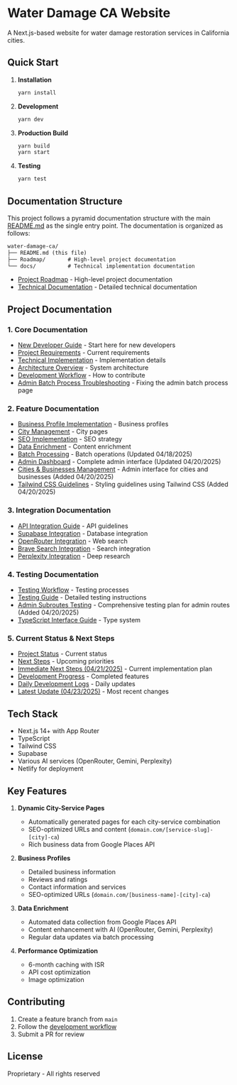 # Water Damage CA Website

A Next.js-based website for water damage restoration services in California cities.

## Quick Start

1. **Installation**

   ```bash
   yarn install
   ```

2. **Development**

   ```bash
   yarn dev
   ```

3. **Production Build**

   ```bash
   yarn build
   yarn start
   ```

4. **Testing**

   ```bash
   yarn test
   ```

## Documentation Structure

This project follows a pyramid documentation structure with the main [README.md](../README.md) as the single entry point. The documentation is organized as follows:

```markdown
water-damage-ca/
├── README.md (this file)
├── Roadmap/       # High-level project documentation
└── docs/          # Technical implementation documentation
```

- [Project Roadmap](./Roadmap/README.md) - High-level project documentation
- [Technical Documentation](./docs/README.md) - Detailed technical documentation

## Project Documentation

### 1. Core Documentation

- [New Developer Guide](./Roadmap/new-dev-guide.md) - Start here for new developers
- [Project Requirements](./Roadmap/updated-project-requirements.md) - Current requirements
- [Technical Implementation](./Roadmap/technical-implementation-plan.md) - Implementation details
- [Architecture Overview](./Roadmap/website-architecture.md) - System architecture
- [Development Workflow](./Roadmap/development-workflow.md) - How to contribute
- [Admin Batch Process Troubleshooting](./docs/admin-batch-process-troubleshooting.md) - Fixing the admin batch process page

### 2. Feature Documentation

- [Business Profile Implementation](./docs/business-profile-implementation.md) - Business profiles
- [City Management](./docs/city-management-implementation.md) - City pages
- [SEO Implementation](./Roadmap/seo-structure.md) - SEO strategy
- [Data Enrichment](./docs/enriched-data-implementation.md) - Content enrichment
- [Batch Processing](./docs/batch-processing.md) - Batch operations (Updated 04/18/2025)
- [Admin Dashboard](./docs/admin-batch-process.md) - Complete admin interface (Updated 04/20/2025)
- [Cities & Businesses Management](./docs/admin-cities-businesses.md) - Admin interface for cities and businesses (Added 04/20/2025)
- [Tailwind CSS Guidelines](./docs/tailwind-css-guidelines.md) - Styling guidelines using Tailwind CSS (Added 04/20/2025)

### 3. Integration Documentation

- [API Integration Guide](./docs/api-integration-guide.md) - API guidelines
- [Supabase Integration](./docs/supabase-mcp-integration.md) - Database integration
- [OpenRouter Integration](./docs/openrouter-search-integration.md) - Web search
- [Brave Search Integration](./docs/brave-search-integration.md) - Search integration
- [Perplexity Integration](./docs/perplexity-mcp-server-guide.md) - Deep research

### 4. Testing Documentation

- [Testing Workflow](./Roadmap/testing-workflow.md) - Testing processes
- [Testing Guide](./docs/testing-guide.md) - Detailed testing instructions
- [Admin Subroutes Testing](./docs/admin-subroutes-testing.md) - Comprehensive testing plan for admin routes (Added 04/20/2025)
- [TypeScript Interface Guide](./docs/typescript-interface-guide.md) - Type system

### 5. Current Status & Next Steps

- [Project Status](./Roadmap/project-status.md) - Current status
- [Next Steps](./Roadmap/next-steps.md) - Upcoming priorities
- [Immediate Next Steps (04/21/2025)](./docs/immediate-next-steps.md) - Current implementation plan
- [Development Progress](./Roadmap/updated-tracking-progress.md) - Completed features
- [Daily Development Logs](./docs/daily-logs.md) - Daily updates
- [Latest Update (04/23/2025)](./docs/daily-logs.md) - Most recent changes

## Tech Stack

- Next.js 14+ with App Router
- TypeScript
- Tailwind CSS
- Supabase
- Various AI services (OpenRouter, Gemini, Perplexity)
- Netlify for deployment

## Key Features

1. **Dynamic City-Service Pages**

   - Automatically generated pages for each city-service combination
   - SEO-optimized URLs and content (`domain.com/[service-slug]-[city]-ca`)
   - Rich business data from Google Places API

2. **Business Profiles**

   - Detailed business information
   - Reviews and ratings
   - Contact information and services
   - SEO-optimized URLs (`domain.com/[business-name]-[city]-ca`)

3. **Data Enrichment**

   - Automated data collection from Google Places API
   - Content enhancement with AI (OpenRouter, Gemini, Perplexity)
   - Regular data updates via batch processing

4. **Performance Optimization**

   - 6-month caching with ISR
   - API cost optimization
   - Image optimization

## Contributing

1. Create a feature branch from `main`
2. Follow the [development workflow](./Roadmap/development-workflow.md)
3. Submit a PR for review

## License

Proprietary - All rights reserved
